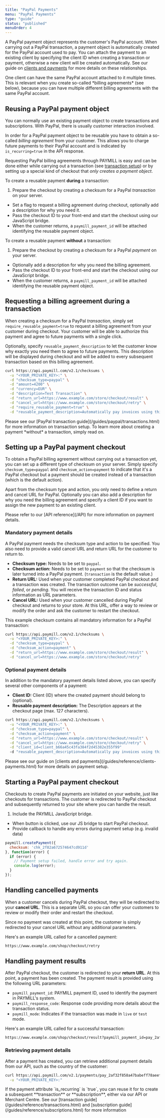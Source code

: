 ```yaml
---
title: "PayPal Payments"
menu: "PayPal Payments"
type: "guide"
status: "published"
menuOrder: 4
---
```


A PayPal payment object represents the customer's PayPal account. When carrying out a PayPal transaction, a payment object is automatically created for the PayPal account used to pay. You can attach the payment to an existing client by specifying the client ID when creating a transaction or payment, otherwise a new client will be created automatically. See our guide on [clients and payments](/guides/reference/clients-payments.html) for more details on these relationships.

<div class="info">
One client can have the same PayPal account attached to it multiple times. This is relevant when you create so-called *billing agreements* (see below), because you can have multiple different billing agreements with the same PayPal account.
</div>

## Reusing a PayPal payment object

You can normally use an existing payment object to create transactions and subscriptions. With PayPal, there is usually customer interaction involved.

In order for a PayPal payment object to be reusable you have to obtain a so-called *billing agreement* from your customer. This allows you to charge future payments to their PayPal account and is indicated by `is_recurring=true` in the API response.

Requesting PayPal billing agreements through PAYMILL is easy and can be done either while carrying out a transaction (see [transaction setup](/guides/paypal/transactions#transaction-setup)) or by setting up a special kind of checkout that *only creates a payment object*.

To create a reusable payment **during** a transaction:

1. Prepare the checkout by creating a checksum for a PayPal *transaction* on your server.
- Set a flag to request a billing agreement during checkout, optionally add a description for why you need it.
- Pass the checkout ID to your front-end and start the checkout using our JavaScript bridge.
- When the customer returns, a `paymill_payment_id` will be attached identifying the reusable payment object.

To create a reusable payment **without** a transaction:

1. Prepare the checkout by creating a checksum for a PayPal *payment* on your server.
- Optionally add a description for why you need the billing agreement.
- Pass the checkout ID to your front-end and start the checkout using our JavaScript bridge.
- When the customer returns, a `paymill_payment_id` will be attached identifying the reusable payment object.

## Requesting a billing agreement during a transaction

When creating a checksum for a PayPal *transaction*, simply set `require_reusable_payment=true` to request a billing agreement from your customer during checkout. Your customer will be able to authorize this payment and agree to future payments with a single click.

Optionally, specify `reusable_payment_description` to let the customer know why exactly you need them to agree to future payments. This description will be displayed during checkout and will be added to every subsequent transaction based on this billing agreement.

```sh
curl https://api.paymill.com/v2.1/checksums \
  -u "<YOUR_PRIVATE_KEY>:" \
  -d "checksum_type=paypal" \
  -d "amount=4200" \
  -d "currency=EUR" \
  -d "description=Test Transaction" \
  -d "return_url=https://www.example.com/store/checkout/result" \
  -d "cancel_url=https://www.example.com/store/checkout/retry" \
  -d "require_reusable_payment=true" \
  -d "reusable_payment_description=Automatically pay invoices using this account."
```

<div class="info">
Please see our [PayPal transaction guide](/guides/paypal/transactions.html) for more information on transaction setup. To learn more about creating a payment *without* a transaction, simply read on.
</div>

## Setting up a PayPal payment checkout

To obtain a PayPal billing agreement without carrying out a transaction yet, you can set up a different type of checksum on your server. Simply specify `checksum_type=paypal` and `checksum_action=payment` to indicate that it's a PayPal checkout but a payment should be created instead of a transaction (which is the default action).

Apart from the checksum type and action, you only need to define a return and cancel URL for PayPal. Optionally you can also add a description for why you need the billing agreement and specify a client ID if you want to assign the new payment to an existing client.

<div class="info">
Please refer to our [API reference](/API) for more information on payment details.
</div>

### Mandatory payment details

A PayPal payment needs the checksum type and action to be specified. You also need to provide a valid cancel URL and return URL for the customer to return to.

- **Checksum type:** Needs to be set to `paypal`.
- **Checksum action:** Needs to be set to `payment` so that the checksum is later turned into a PayPal payment. (`transaction` is the default value.)
- **Return URL:** Used when your customer completed PayPal checkout and a transaction was created. The transaction outcome can be *successful*, *failed*, or *pending*. You will receive the transaction ID and status information as URL parameters.
- **Cancel URL:** Used when your customer cancelled during PayPal checkout and returns to your store. At this URL, offer a way to review or modify the order and ask the customer to restart the checkout.

This example checksum contains all mandatory information for a PayPal transaction:

```sh
curl https://api.paymill.com/v2.1/checksums \
  -u "<YOUR_PRIVATE_KEY>:" \
  -d "checksum_type=paypal" \
  -d "checksum_action=payment" \
  -d "return_url=https://www.example.com/store/checkout/result" \
  -d "cancel_url=https://www.example.com/store/checkout/retry"
```

### Optional payment details

In addition to the mandatory payment details listed above, you can specify several other components of a payment:

- **Client ID:** Client (ID) where the created payment should belong to (optional).
- **Reusable payment description:** The Description appears at the checkout page (max. 127 characters).

```sh
curl https://api.paymill.com/v2.1/checksums \
  -u "<YOUR_PRIVATE_KEY>:" \
  -d "checksum_type=paypal" \
  -d "checksum_action=payment" \
  -d "return_url=https://www.example.com/store/checkout/result" \
  -d "cancel_url=https://www.example.com/store/checkout/retry" \
  -d "client_id=client_b66a45c43fa384f2d45382e355f99"
  -d "reusable_payment_description=Automatically pay invoices using this account."
```

<div class="info">
Please see our guide on [clients and payments](/guides/reference/clients-payments.html) for more details on payment setup.
</div>

## Starting a PayPal payment checkout

Checkouts to create PayPal payments are initiated on your website, just like checkouts for transactions. The customer is redirected to PayPal checkout and subsequently returned to your site where you can handle the result.

1. Include the PAYMILL JavaScript bridge.
- When button is clicked, use our JS bridge to start PayPal checkout.
- Provide callback to handle any errors during payment setup (e.g. invalid data)

```javascript
paymill.createPayment({
  checksum: 'chk_2f82a672574647cd911d'
}, function(error) {
  if (error) {
    // Payment setup failed, handle error and try again.
    console.log(error);
  }
});
```

## Handling cancelled payments

When a customer cancels during PayPal checkout, they will be redirected to your **cancel URL**. This is a separate URL so you can offer your customers to review or modify their order and restart the checkout.

Since no payment was created at this point, the customer is simply redirected to your cancel URL without any additional parameters.

Here's an example URL called for a cancelled payment:

```sh
https://www.example.com/shop/checkout/retry
```

## Handling payment results

After PayPal checkout, the customer is redirected to your **return URL**. At this point, a payment has been created. The payment result is provided using the following URL parameters:

- `paymill_payment_id`: PAYMILL payment ID, used to identify the payment in PAYMILL's system.
- `paymill_response_code`: Response code providing more details about the transaction status.
- `paymill_mode`: Indicates if the transaction was made in `live` or `test` mode.

Here's an example URL called for a successful transaction:

```sh
https://www.example.com/shop/checkout/result?paymill_payment_id=pay_2af32f858a47babeff78aeef&paymill_response_code=20000&paymill_mode=test
```

### Retrieving payment details

After a payment has created, you can retrieve additional payment details from our API, such as the country of the customer:

```sh
curl https://api.paymill.com/v2.1/payments/pay_2af32f858a47babeff78aeef \
  -u "<YOUR_PRIVATE_KEY>:"
```

<div class="info">
If the payment attribute `is_recurring` is `true`, you can reuse it for to create a subsequent **transaction** or **subscription**, either via our API or Merchant Centre. See our [transaction guide](/guides/reference/transactions.html) and [subscription guide](/guides/reference/subscriptions.html) for more information
</div>
